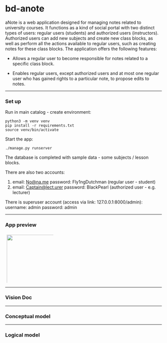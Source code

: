 # bd-anote

aNote is a web application designed for managing notes related to university courses. It functions as a kind of social portal with two distinct types of users: regular users (students) and authorized users (instructors). Authorized users can add new subjects and create new class blocks, as well as perform all the actions available to regular users, such as creating notes for these class blocks. The application offers the following features:

- Allows a regular user to become responsible for notes related to a specific class block.

- Enables regular users, except authorized users and at most one regular user who has gained rights to a particular note, to propose edits to notes.

---

### Set up

Run in main catalog - create environment:
```
python3 -m venv venv
pip install -r requirements.txt
source venv/bin/activate
```

Start the app:
```
./manage.py runserver
```

The database is completed with sample data - some subjects / lesson blocks.

There are also two accounts:
1. email: No@na.me password: Fly1ngDutchman (regular user - student)
2. email: Captain@lect.urer password: BlackPearl (authorized user - e.g. lecturer)

There is superuser account (access via link: 127.0.0.1:8000/admin):
username: admin password: admin

---

### App preview

<div style="width:150px;height:150px;line-height:3em;overflow:scroll;padding:5px;">
  
<img width="1792" src="https://github.com/MarcinBrojek/bd-anote/assets/73189722/5e12ff7e-82a5-45cf-9a5f-93c6726f353c">
<img width="1792" src="https://github.com/MarcinBrojek/bd-anote/assets/73189722/a9b6cb0c-3ffc-422e-8ecc-526682a4f375">

</div>

---

### Vision Doc

---

### Conceptual model

---

### Logical model
